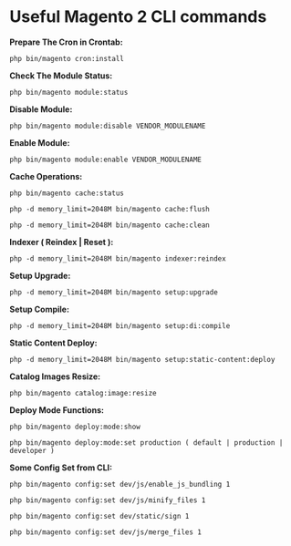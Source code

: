 # Useful Magento 2 CLI commands

**Prepare The Cron in Crontab:**

```
php bin/magento cron:install
```

**Check The Module Status:**

```
php bin/magento module:status
```

**Disable Module:**

```
php bin/magento module:disable VENDOR_MODULENAME
```

**Enable Module:**

```
php bin/magento module:enable VENDOR_MODULENAME
```

**Cache Operations:**

```
php bin/magento cache:status
```

```
php -d memory_limit=2048M bin/magento cache:flush
```

```
php -d memory_limit=2048M bin/magento cache:clean
```

**Indexer ( Reindex | Reset ):**

```
php -d memory_limit=2048M bin/magento indexer:reindex
```

**Setup Upgrade:**

```
php -d memory_limit=2048M bin/magento setup:upgrade
```

**Setup Compile:**

```
php -d memory_limit=2048M bin/magento setup:di:compile
```

**Static Content Deploy:**

```
php -d memory_limit=2048M bin/magento setup:static-content:deploy
```

**Catalog Images Resize:**

```
php bin/magento catalog:image:resize
```

**Deploy Mode Functions:**

```
php bin/magento deploy:mode:show
```

```
php bin/magento deploy:mode:set production ( default | production | developer )
```

**Some Config Set from CLI:**

```
php bin/magento config:set dev/js/enable_js_bundling 1
```

```
php bin/magento config:set dev/js/minify_files 1
```

```
php bin/magento config:set dev/static/sign 1
```

```
php bin/magento config:set dev/js/merge_files 1
```
